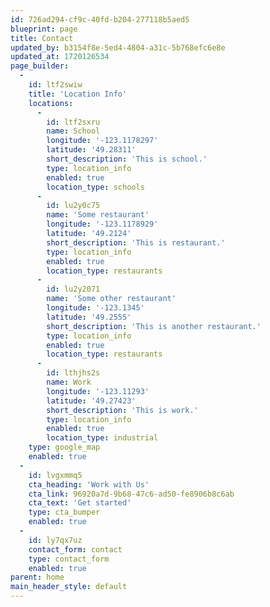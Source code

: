 ```yaml
---
id: 726ad294-cf9c-40fd-b204-277118b5aed5
blueprint: page
title: Contact
updated_by: b3154f8e-5ed4-4804-a31c-5b768efc6e8e
updated_at: 1720126534
page_builder:
  -
    id: ltf2swiw
    title: 'Location Info'
    locations:
      -
        id: ltf2sxru
        name: School
        longitude: '-123.1178297'
        latitude: '49.28311'
        short_description: 'This is school.'
        type: location_info
        enabled: true
        location_type: schools
      -
        id: lu2y0c75
        name: 'Some restaurant'
        longitude: '-123.1178929'
        latitude: '49.2124'
        short_description: 'This is restaurant.'
        type: location_info
        enabled: true
        location_type: restaurants
      -
        id: lu2y2071
        name: 'Some other restaurant'
        longitude: '-123.1345'
        latitude: '49.2555'
        short_description: 'This is another restaurant.'
        type: location_info
        enabled: true
        location_type: restaurants
      -
        id: lthjhs2s
        name: Work
        longitude: '-123.11293'
        latitude: '49.27423'
        short_description: 'This is work.'
        type: location_info
        enabled: true
        location_type: industrial
    type: google_map
    enabled: true
  -
    id: lvgxmmq5
    cta_heading: 'Work with Us'
    cta_link: 96920a7d-9b68-47c6-ad50-fe8906b8c6ab
    cta_text: 'Get started'
    type: cta_bumper
    enabled: true
  -
    id: ly7qx7uz
    contact_form: contact
    type: contact_form
    enabled: true
parent: home
main_header_style: default
---
```

